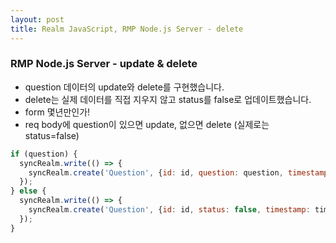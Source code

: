 ```yaml
---
layout: post
title: Realm JavaScript, RMP Node.js Server - delete
---
```


### RMP Node.js Server - update & delete

* question 데이터의 update와 delete를 구현했습니다.
* delete는 실제 데이터를 직접 지우지 않고 status를 false로 업데이트했습니다.
* form 몇년만인가!
* req body에 question이 있으면 update, 없으면 delete (실제로는 status=false)

```javascript
if (question) {
  syncRealm.write(() => {
    syncRealm.create('Question', {id: id, question: question, timestamp: timestamp}, true)
  });
} else {
  syncRealm.write(() => {
    syncRealm.create('Question', {id: id, status: false, timestamp: timestamp}, true)
  });
}
```
